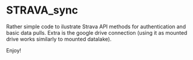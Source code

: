 # STRAVA_sync

Rather simple code to ilustrate Strava API methods for authentication and basic data pulls.
Extra is the google drive connection (using it as mounted drive works similarly to mounted datalake).

Enjoy!
